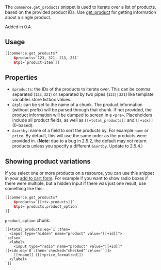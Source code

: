 The `commerce.get_products` snippet is used to iterate over a list of products, based on the provided product IDs. Use [get_product](get_product) for getting information about a single product.

Added in 0.4.

## Usage

```` html
[[commerce.get_products? 
    &products=`123, 321, 213, 231`
    &tpl=`product-item`]]
````

## Properties

- `&products`: the IDs of the products to iterate over. This can be comma separated (`123,321`) or separated by two pipes (`123||321`) like template variables store listbox values.
- `&tpl`: can be set to the name of a chunk. The product information (without prefix) will be parsed through that chunk. If not provided, the product information will be dumped to screen in a `<pre>`. Placeholders include all product fields, as well as `[[+total_products]]` and `[[+idx]]` (0-based). 
- `&sortby`: name of a field to sort the products by. For example `name` or `price`. By default, this will use the same order as the products were provided in. (**Note**: due to a bug in 2.5.2, the default may not return products unless you specify a different `&sortby`. Update to 2.5.4.)

## Showing product variations

If you select one or more products on a resource, you can use this snippet in your [add to cart form](../Product_Catalog/Add_to_Cart_Form). For example if you want to show radio boxes if there were multiple, but a hidden input if there was just one result, use something like this:

```` html
[[commerce.get_products? 
    &products=`[[+tv.products]]`
    &tpl=`products.product_option` 
]]
````

`product_option` chunk:

````§ html
[[+total_products:eq=`1`:then=`
  <input type="hidden" name="product" value="[[+id]]">
`:else=`
  <label>
    <input type="radio" name="product" value="[[+id]]" [[+idx:eq=`0`:then=`checked="checked"`:else=``]]>
    [[+name]] ([[+price_formatted]])
  </label>
`]]
````

